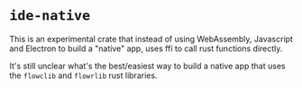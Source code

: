 # `ide-native`
This is an experimental crate that instead of using WebAssembly, Javascript and Electron
to build a "native" app, uses ffi to call rust functions directly.

It's still unclear what's the best/easiest way to build a native app that uses the `flowclib` and `flowrlib` 
rust libraries.